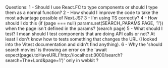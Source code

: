 Questions:
1 - Should I use React.FC<Props> to type components or should I type them as a normal function?
2 - How should I improve the code to take the most advantage possible of Next.JS?
3 - I'm using TS correctly?
4 - How should I do this (if (page === null) params.set(SEARCH_PARAMS.PAGE, '1')) when the page isn't defined in the params? (search page)
5 - What should I test? I mean should I test components that are doing API calls or not? At least I don't know how to tests something that changes the URL (I looked into the Vitest documentation and didn't find anything).
6 - Why the 'should search movies' is throwing an error on the 'await expect(page).toHaveURL('http://localhost:3000/search?search=The+Lord&page=1')' only in webkit ?